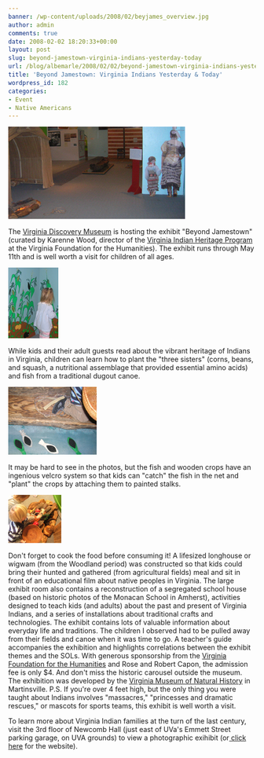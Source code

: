 ```yaml
---
banner: /wp-content/uploads/2008/02/beyjames_overview.jpg
author: admin
comments: true
date: 2008-02-02 18:20:33+00:00
layout: post
slug: beyond-jamestown-virginia-indians-yesterday-today
url: /blog/albemarle/2008/02/02/beyond-jamestown-virginia-indians-yesterday-today/
title: 'Beyond Jamestown: Virginia Indians Yesterday & Today'
wordpress_id: 182
categories:
- Event
- Native Americans
---
```




![beyjames_overview.jpg](/wp-content/uploads/2008/02/beyjames_overview.jpg)

The [Virginia Discovery Museum](http://www.vadm.org/) is hosting the exhibit "Beyond Jamestown" (curated by Karenne Wood, director of the [Virginia Indian Heritage Program](http://www.virginiafoundation.org/VIHP/program.html) at the Virginia Foundation for the Humanities). The exhibit runs through May 11th and is well worth a visit for children of all ages. 

![beyjames_crops.jpg](/wp-content/uploads/2008/02/beyjames_crops.jpg)

While kids and their adult guests read about the vibrant heritage of Indians in Virginia, children can learn how to plant the "three sisters" (corns, beans, and squash, a nutritional assemblage that provided essential amino acids) and fish from a traditional dugout canoe. 

![Fishing](/wp-content/uploads/2008/02/beyjames_fish.jpg)

It may be hard to see in the photos, but the fish and wooden crops have an ingenious velcro system so that kids can "catch" the fish in the net and "plant" the crops by attaching them to painted stalks. 

![Cooking](/wp-content/uploads/2008/02/beyjames_hearth.jpg)

Don't forget to cook the food before consuming it! A lifesized longhouse or wigwam (from the Woodland period) was constructed so that kids could bring their hunted and gathered (from agricultural fields) meal and sit in front of an educational film about native peoples in Virginia. The large exhibit room also contains a reconstruction of a segregated school house (based on historic photos of the Monacan School in Amherst), activities designed to teach kids (and adults) about the past and present of Virginia Indians, and a series of installations about traditional crafts and technologies. The exhibit contains lots of valuable information about everyday life and traditions. The children I observed had to be pulled away from their fields and canoe when it was time to go. A teacher's guide accompanies the exhibition and highlights correlations between the exhibit themes and the SOLs. With generous sponsorship from the [Virginia Foundation for the Humanities](http://www.virginiafoundation.org/) and Rose and Robert Capon, the admission fee is only $4. And don't miss the historic carousel outside the museum. The exhibition was developed by the [Virginia Museum of Natural History](http://www.vmnh.net/) in Martinsville. P.S. If you're over 4 feet high, but the only thing you were taught about Indians involves "massacres," "princesses and dramatic rescues," or mascots for sports teams, this exhibit is well worth a visit.

To learn more about Virginia Indian families at the turn of the last century, visit the 3rd floor of Newcomb Hall (just  east of UVa's Emmett Street parking garage, on UVA grounds) to view a photographic exihibit (or[ click here](http://www.faculty.sbc.edu/lrainville/VAIndiansExhibit/index.html) for the website).
